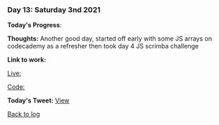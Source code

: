 ### Day 13: Saturday 3nd 2021

**Today's Progress**:   

**Thoughts:** Another good day, started off early with some JS arrays on codecademy as a refresher then took day 4 JS scrimba challenge

**Link to work:** 

[Live: ](https://aldojack.github.io/Shopping-List/)

[Code: ](https://github.com/aldojack/Shopping-List)

**Today's Tweet:** [View](https://twitter.com/MrAldoJack/status/1467117196551897094)

[Back to log](/log.md)